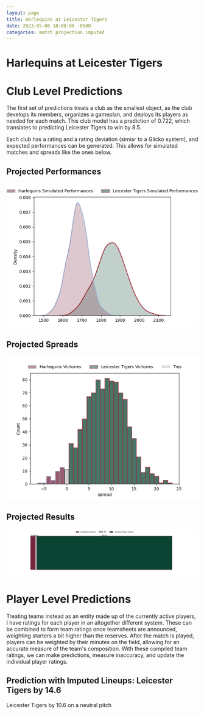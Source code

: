 ```yaml
---  
layout: page  
title: Harlequins at Leicester Tigers  
date: 2023-05-06 18:00:00 -0500  
categories: match projection imputed  
---
```

# Harlequins at Leicester Tigers

# Club Level Predictions


The first set of predictions treats a club as the smallest object, as the club develops its members, organizes a gameplan, and deploys its players as needed for each match. This club model has a prediction of 0.722, which translates to predicting Leicester Tigers to win by 8.5.

Each club has a rating and a rating deviation (simiar to a Glicko system), and expected performances can be generated. This allows for simulated matches and spreads like the ones below.
## Projected Performances


![Projected Performances](plots/performances_2023-05-06-LeicesterTigers-Harlequins.png)
## Projected Spreads


![Projected Spreads](plots/spreads_2023-05-06-LeicesterTigers-Harlequins.png)
## Projected Results


![Projected Results](plots/resultbar_2023-05-06-LeicesterTigers-Harlequins.png)
# Player Level Predictions


Treating teams instead as an entity made up of the currently active players, I have ratings for each player in an altogether different system. These can be combined to form team ratings once teamsheets are announced, weighting starters a bit higher than the reserves. After the match is played, players can be weighted by their minutes on the field, allowing for an accurate measure of the team's composition. With these compiled team ratings, we can make predictions, measure inaccuracy, and update the individual player ratings.
## Prediction with Imputed Lineups: Leicester Tigers by 14.6


Leicester Tigers by 10.6 on a neutral pitch

